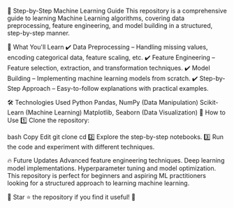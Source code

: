 📘 Step-by-Step Machine Learning Guide
This repository is a comprehensive guide to learning Machine Learning algorithms, covering data preprocessing, feature engineering, and model building in a structured, step-by-step manner.

🚀 What You'll Learn
✔️ Data Preprocessing – Handling missing values, encoding categorical data, feature scaling, etc.
✔️ Feature Engineering – Feature selection, extraction, and transformation techniques.
✔️ Model Building – Implementing machine learning models from scratch.
✔️ Step-by-Step Approach – Easy-to-follow explanations with practical examples.

🛠️ Technologies Used
Python
Pandas, NumPy (Data Manipulation)
Scikit-Learn (Machine Learning)
Matplotlib, Seaborn (Data Visualization)
📌 How to Use
1️⃣ Clone the repository:

bash
Copy
Edit
git clone <repo-link>
cd <repository-folder>
2️⃣ Explore the step-by-step notebooks.
3️⃣ Run the code and experiment with different techniques.

🔥 Future Updates
Advanced feature engineering techniques.
Deep learning model implementations.
Hyperparameter tuning and model optimization.
This repository is perfect for beginners and aspiring ML practitioners looking for a structured approach to learning machine learning.

📌 Star ⭐ the repository if you find it useful! 🚀
